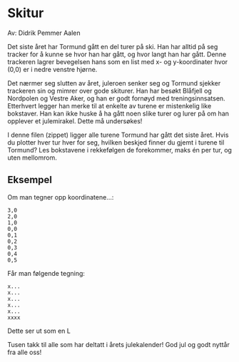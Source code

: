 # Skitur

Av: Didrik Pemmer Aalen

Det siste året har Tormund gått en del turer på ski. Han har alltid på seg tracker for å kunne se hvor han har gått, og hvor langt han har gått. Denne trackeren lagrer bevegelsen hans som en list med x- og y-koordinater hvor (0,0) er i nedre venstre hjørne.

Det nærmer seg slutten av året, juleroen senker seg og Tormund sjekker trackeren sin og mimrer over gode skiturer. Han har besøkt Blåfjell og Nordpolen og Vestre Aker, og han er godt fornøyd med treningsinnsatsen. Etterhvert legger han merke til at enkelte av turene er mistenkelig like bokstaver. Han kan ikke huske å ha gått noen slike turer og lurer på om han opplever et julemirakel. Dette må undersøkes!

I denne filen (zippet) ligger alle turene Tormund har gått det siste året. Hvis du plotter hver tur hver for seg, hvilken beskjed finner du gjemt i turene til Tormund? Les bokstavene i rekkefølgen de forekommer, maks én per tur, og uten mellomrom.

## Eksempel

Om man tegner opp koordinatene…:

```
3,0
2,0
1,0
0,0
0,1
0,2
0,3
0,4
0,5
```

Får man følgende tegning:

```
x...
x...
x...
x...
x...
xxxx
```

Dette ser ut som en L

Tusen takk til alle som har deltatt i årets julekalender! God jul og godt nyttår fra alle oss!